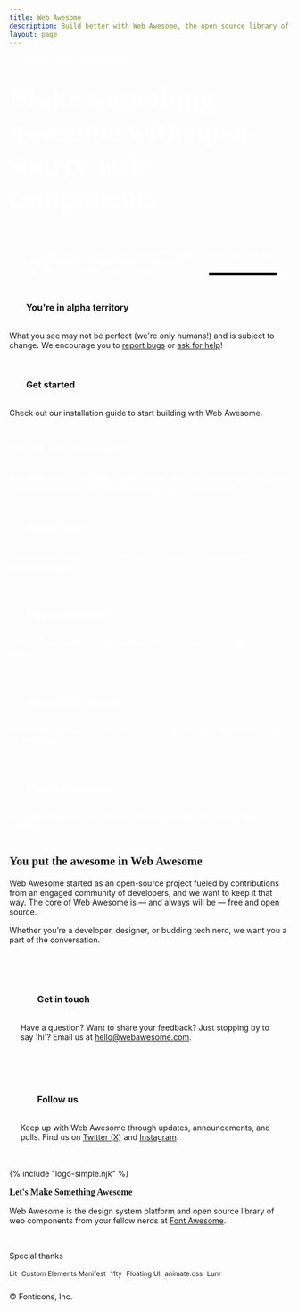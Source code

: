 ```yaml
---
title: Web Awesome
description: Build better with Web Awesome, the open source library of web components from Font Awesome.
layout: page
---
```


<style>
  .title,
  .anchor-heading a,
  #outline-expandable {
    display: none;
  }
  wa-page > main {
    --content-width: 56rem;
    --content-padding-inline: 2rem;
    --content-flow-spacing: 4rem;
    max-width: 100%;
    padding: 0 !important;
    & p, h1, h2, h3, h4, h5, h6 {
      margin: 0;
    }
  }

  /** this technically relies on insertion order. */
  @media screen and (max-width: 768px) {
    wa-page > main {
      --content-flow-spacing: 3rem !important;
    }
  }

  .brand-font {
    font-family: cera-round-pro;
  }
  .emphasis {
    position: relative;
    &::after {
      content: '';
      position: absolute;
      bottom: 0;
      left: 0;
      background-color: var(--wa-brand-orange);
      border-radius: var(--wa-border-radius-pill);
      width: 100%;
      height: 0.1em;
    }
  }
  .hero-background {
    background-color: var(--wa-brand-orange);
    background-image: linear-gradient(color-mix(in oklab, var(--wa-brand-orange), orangered 40%) 1px, transparent 1px), linear-gradient(90deg, color-mix(in oklab, var(--wa-brand-orange), orangered 40%) 1px, transparent 1px);
    background-size: 2rem 2rem;
    color: white;
    padding: calc(var(--content-flow-spacing) * 1.875) 0 var(--content-flow-spacing) 0;
  }
  .hero-content {
    max-width: var(--content-width);
    margin-inline: auto;
    padding-inline: var(--content-padding-inline);
    & > * + * {
      margin-block-start: 2rem;
    }
    & h1 {
      font-size: clamp(2.5625rem, 13vw, 3.25rem);
    }
    & .emphasis::after {
      background-color: var(--wa-brand-grey);
    }
    & .wa-crown svg {
      width: 4rem;
      & path {
        fill: white;
      }
    }
  }
  .hero-cta {
    display: flex;
    align-items: center;
    gap: 1.5rem;
    flex-wrap: wrap;
    background-color: var(--wa-brand-grey);
    border-radius: 0.75rem;
    font-size: 0.875rem;
    padding: 1.5rem;
    & > *:first-child {
      flex: 1 1 67%;
    }
    & wa-button {
      --border-color: black;
      --border-width: 0.125rem;
      box-shadow: 0 0.25rem 0 0 var(--border-color);
      flex: 1 1 auto;
      height: 2.5rem;
      &:active:not([disabled]) {
        box-shadow: 0 0 0 0 transparent;
        transform: translateY(0.25rem);
      }
    }
  }
  .home-wrapper {
    max-width: var(--content-width);
    margin-block: var(--content-flow-spacing);
    margin-inline: auto;
    padding-inline: var(--content-padding-inline);
  }
  .home-wrapper > * + * {
    margin-block-start: var(--content-flow-spacing);
  }
  .summary {
    background-color: var(--wa-brand-grey);
    border-radius: 1.125rem;
    color: white;
    padding: var(--content-flow-spacing);
    & > * + * {
      margin-block-start: 2rem;
    }
    & .grid {
      display: grid;
      grid-template-columns: repeat(auto-fit, minmax(min(30ch, 100%), 1fr));
      gap: 2rem;
      & h3 {
        font-size: 1rem;
      }
      & p {
        font-size: 0.875rem;
      }
    }
  }
  .split-block {
    display: grid;
    grid-template-columns: repeat(auto-fit, minmax(min(30ch, 100%), 1fr));
    column-gap: 4rem;
    row-gap: 2rem;
    align-items: center;
    & > * > * + * {
      margin-block-start: 1rem;
    }
  }
  .link-panel {
    background-color: var(--wa-color-neutral-fill-quiet);
    border-radius: 0.75rem;
    padding: 1.25rem;
    & h3 {
      font-size: 1rem;
    }
    & .icon-heading wa-icon {
      background-color: var(--wa-color-neutral-fill-loud);
      color: var(--wa-color-neutral-on-loud);
    }
    & p {
      font-size: 0.875rem;
    }
  }
  .icon-heading {
    display: flex;
    align-items: center;
    gap: 1rem;
    margin-block-end: 1rem;
    & wa-icon {
      display: flex;
      align-items: center;
      justify-content: center;
      background-color: var(--wa-brand-orange);
      color: white;
      border-radius: 0.25rem;
      aspect-ratio: 1;
      padding: 0.5em;
    }
    & h3 {
      font-size: 1rem;
    }
  }
  footer {
    display: flex;
    flex-direction: column;
    gap: 1rem;
    font-size: 0.875rem;
    & .wa-crown svg {
      width: 2rem;
    }
    & .tagline {
      font-size: 1rem;
    }
    & .attribution {
      align-self: flex-start;
      & .button-list {
        display: flex;
        flex-wrap: wrap;
        flex: 1 1 auto;
        gap: 0.5rem;
      }
      & wa-button {
        height: 1.5rem;
        font-size: 0.75rem;
      }
    }
  }
  .alpha-notice {
    display: flex;
    flex-wrap: wrap;
    gap: 1rem;
    & > * {
      flex-basis: calc(((30ch * 2 + 1rem) - 100%) * 999);
    }
    & > * {
      flex-grow: 2;
    }
    & > * + * {
      flex-grow: 1;
    }
    & wa-callout,
    & wa-button::part(base) {
      height: 100%;
      width: 100%;
    }
  }
  wa-button.tile::part(base) {
    border-color: var(--wa-color-surface-border);
    border-radius: 0.75rem;
    color: var(--wa-color-text-normal);
    height: 100%;
    line-height: var(--wa-line-height-normal);
    padding: 1.25rem;
    text-align: left;
    white-space: wrap;
  }
  wa-button.tile::part(end) {
    display: none;
  }
  wa-button.tile {
    width: 100%;
    height: 100%;
    & h3 {
      font-size: 1rem;
    }
    & .icon-heading + wa-icon {
      color: var(--wa-color-text-quiet);
    }
    & p {
      font-size: 0.875rem;
      font-weight: var(--wa-font-weight-normal);
    }
    &::part(label) {
      flex-direction: column;
    }
  }
  wa-callout {
    --spacing: 1.25rem;
    height: 100%;

    & .icon-heading wa-icon {
      background-color: var(--wa-color-warning-fill-normal);
      color: var(--wa-color-warning-on-normal);
    }

    & p {
      font-size: 0.875rem;
    }
  }
</style>

<div class="hero-background">
  <div class="hero-content">
    <div class="wa-crown">
      {% include "logo-simple.njk" %}
    </div>
    <h1 class="brand-font">Make something <span class="emphasis">awesome</span> with open-source web components</h1>
    <div class="hero-cta">
      <span><em>Psst!</em> You can pre-order Web Awesome Pro at a low, guaranteed-for-life price &mdash; but not for long. Get in while the gettin’s good.</span>
      <wa-button class="wa-dark" size="small" href="https://www.kickstarter.com/projects/fontawesome/web-awesome">
        <wa-icon slot="start" name="person-running"></wa-icon>
        Pre-order WA Pro
      </wa-button>
    </div>
  </div>
</div>

<div class="home-wrapper">
  <div class="alpha-notice">
    <div>
      <wa-callout variant="warning">
        <div class="icon-heading">
          <wa-icon name="triangle-exclamation" variant="regular" fixed-width></wa-icon>
          <h3>You're in alpha territory</h3>
        </div>
        <p>What you see may not be perfect (we're only humans!) and is subject to change. We encourage you to <a href="https://github.com/shoelace-style/webawesome-alpha/issues">report bugs</a> or <a href="https://github.com/shoelace-style/webawesome-alpha/discussions">ask for help</a>!</p>
      </wa-callout>
    </div>
    <div>
      <wa-button href="/docs/" appearance="outlined" class="tile">
        <div style="display: flex; justify-content: space-between; align-items: center; margin-block-end: 1rem;">
          <div class="icon-heading" style="margin-block-end: 0;">
            <wa-icon name="pen-ruler" fixed-width></wa-icon>
            <h3>Get started</h3>
          </div>
          <wa-icon name="arrow-right" fixed-width></wa-icon>
        </div>
        <p>Check out our installation guide to start building with Web Awesome.</p>
      </wa-button>
    </div>
  </div>
  <wa-divider></wa-divider>
  <div class="summary">
    <h2 class="brand-font">What's <span class="emphasis">Web</span> Awesome?</h2>
    <p>Web Awesome is the biggest open-source library of meticulously designed, highly customizable, and framework-agnostic UI components.</p>
    <div class="grid">
      <div>
        <div class="icon-heading">
          <wa-icon name="code" fixed-width></wa-icon>
          <h3>Entirely native</h3>
        </div>
        <p>Built on web standards to last for years to come. No excess tooling. No third-party bloat.</p>
      </div>
      <div>
        <div class="icon-heading">
          <wa-icon name="palette" fixed-width></wa-icon>
          <h3>Fully customizable</h3>
        </div>
        <p>Show off your own style with components that consistently adapt to your theme.</p>
      </div>
      <div>
        <div class="icon-heading">
          <wa-icon name="wheelchair-move" fixed-width></wa-icon>
          <h3>Accessibility forward</h3>
        </div>
        <p>Build a website that everyone can use. Designed to be inclusive and usable by everyone.</p>
      </div>
      <div>
        <div class="icon-heading">
          <wa-icon name="handshake-simple" fixed-width></wa-icon>
          <h3>Proudly open source</h3>
        </div>
        <p>Use Web Awesome Free however you like. Always free, always open source.</p>
      </div>
    </div>
  </div>

  <div class="split-block">
    <div>
      <h2 class="brand-font"><span class="emphasis">You</span> put the awesome in Web Awesome</h2>
      <p>Web Awesome started as an open-source project fueled by contributions from an engaged community of developers, and we want to keep it that way. The core of Web Awesome is — and always will be — free and open source.</p>
      <p>Whether you’re a developer, designer, or budding tech nerd, we want you a part of the conversation.</p>
    </div>
    <div>
      <div class="link-panel">
        <div class="icon-heading">
          <wa-icon name="envelope-open" fixed-width></wa-icon>
          <h3>Get in touch</h3>
        </div>
        <p>Have a question? Want to share your feedback? Just stopping by to say 'hi'? Email us at <a href="mailto:hello@webawesome.com">hello@webawesome.com</a>.</p>
      </div>
      <div class="link-panel">
        <div class="icon-heading">
          <wa-icon name="hashtag" fixed-width></wa-icon>
          <h3>Follow us</h3>
        </div>
        <p>Keep up with Web Awesome through updates, announcements, and polls. Find us on <a href="https://x.com/webawesomer">Twitter (X)</a> and <a href="https://www.instagram.com/web.awesome">Instagram</a>.</p>
      </div>
    </div>
  </div>

  <wa-divider></wa-divider>

  <footer>
    <div class="wa-crown">
      {% include "logo-simple.njk" %}
    </div>
    <div class="split-block">
      <div>
        <strong class="brand-font tagline">Let's Make Something Awesome</strong>
        <p>Web Awesome is the design system platform and open source library of web components from your fellow nerds at <a href="https://www.fontawesome.com/">Font Awesome</a>.</p>
      </div>
      <div class="attribution">
        <span>Special thanks</span>
        <div class="button-list">
          <wa-button appearance="filled" pill href="https://lit.dev/">Lit</wa-button>
          <wa-button appearance="filled" pill href="https://github.com/open-wc/custom-elements-manifest">Custom Elements Manifest</wa-button>
          <wa-button appearance="filled" pill href="https://www.11ty.dev/">11ty</wa-button>
          <wa-button appearance="filled" pill href="https://floating-ui.com/">Floating UI</wa-button>
          <wa-button appearance="filled" pill href="https://animate.style/">animate.css</wa-button>
          <wa-button appearance="filled" pill href="https://lunrjs.com/">Lunr</wa-button>
        </div>
      </div>
    </div>
    <div>
      &copy; Fonticons, Inc.
    </div>
  </footer>
</div>